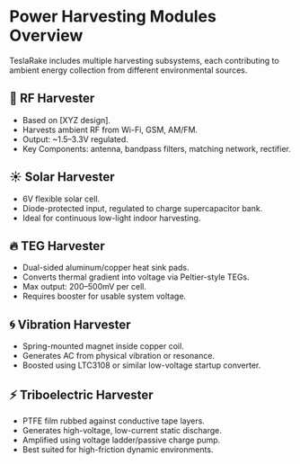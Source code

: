 # Power Harvesting Modules Overview

TeslaRake includes multiple harvesting subsystems, each contributing to ambient energy collection from different environmental sources.

## 📡 RF Harvester
- Based on [XYZ design].
- Harvests ambient RF from Wi-Fi, GSM, AM/FM.
- Output: ~1.5–3.3V regulated.
- Key Components: antenna, bandpass filters, matching network, rectifier.

## ☀️ Solar Harvester
- 6V flexible solar cell.
- Diode-protected input, regulated to charge supercapacitor bank.
- Ideal for continuous low-light indoor harvesting.

## 🔥 TEG Harvester
- Dual-sided aluminum/copper heat sink pads.
- Converts thermal gradient into voltage via Peltier-style TEGs.
- Max output: 200–500mV per cell.
- Requires booster for usable system voltage.

## 🌀 Vibration Harvester
- Spring-mounted magnet inside copper coil.
- Generates AC from physical vibration or resonance.
- Boosted using LTC3108 or similar low-voltage startup converter.

## ⚡ Triboelectric Harvester
- PTFE film rubbed against conductive tape layers.
- Generates high-voltage, low-current static discharge.
- Amplified using voltage ladder/passive charge pump.
- Best suited for high-friction dynamic environments.
